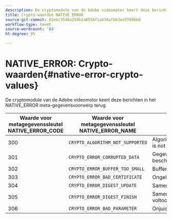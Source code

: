```yaml
---
description: De cryptomodule van de Adobe videomotor keert deze berichten in het NATIVE_ERROR meta-gegevensvoorwerp terug.
title: Crypto-waarden NATIVE_ERROR
source-git-commit: 02ebc3548a254b2a6554f1ab34afbb3ea5f09bb8
workflow-type: tm+mt
source-wordcount: '84'
ht-degree: 8%

---
```


# NATIVE_ERROR: Crypto-waarden{#native-error-crypto-values}

De cryptomodule van de Adobe videomotor keert deze berichten in het NATIVE_ERROR meta-gegevensvoorwerp terug.

| Waarde voor metagegevenssleutel NATIVE_ERROR_CODE | Waarde voor metagegevenssleutel NATIVE_ERROR_NAME | Betekenis |
|---|---|---|
| 300 | `CRYPTO_ALGORITHM_NOT_SUPPORTED` | Algorithm being used is not supported. |
| 301 | `CRYPTO_ERROR_CORRUPTED_DATA` | Gegevens zijn beschadigd. |
| 302 | `CRYPTO_ERROR_BUFFER_TOO_SMALL` | Buffer te klein. |
| 303 | `CRYPTO_ERROR_BAD_CERTIFICATE` | Ongeldig certificaat. |
| 304 | `CRYPTO_ERROR_DIGEST_UPDATE` | Samenvattingsupdate. |
| 305 | `CRYPTO_ERROR_DIGEST_FINISH` | Samenvatting voltooid. |
| 306 | `CRYPTO_ERROR_BAD_PARAMETER` | Onjuiste parameter. |
